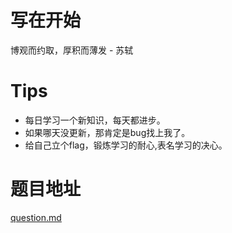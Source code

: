 # 写在开始
博观而约取，厚积而薄发 - 苏轼

# Tips
- 每日学习一个新知识，每天都进步。
- 如果哪天没更新，那肯定是bug找上我了。
- 给自己立个flag，锻炼学习的耐心,表名学习的决心。

# 题目地址
[question.md](https://github.com/TimbokY/One-question-a-day/blob/master/question.md)



